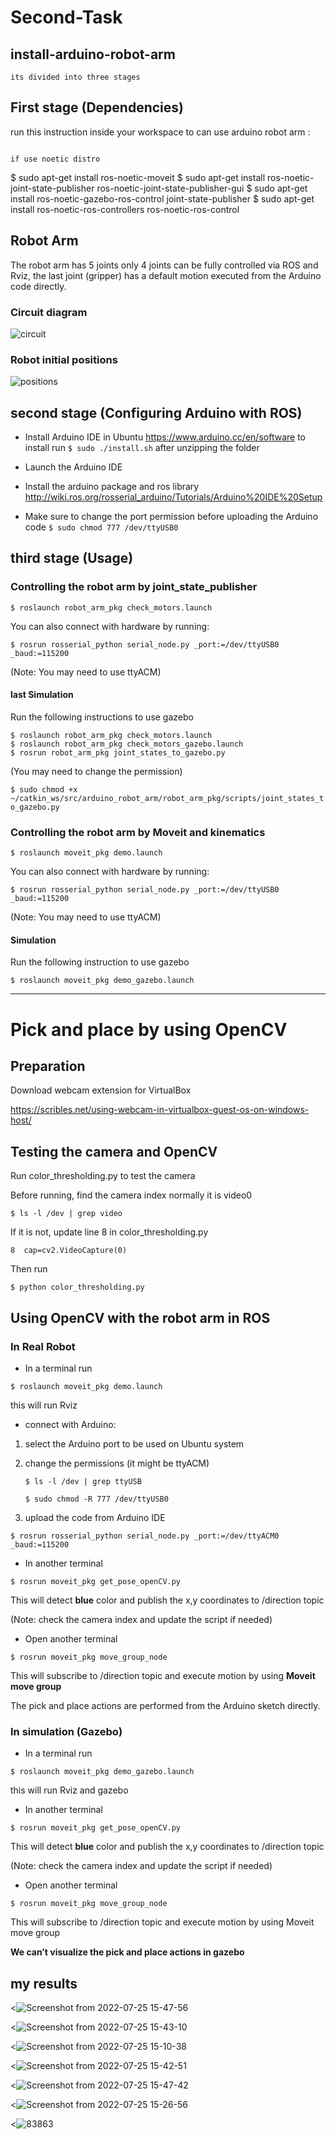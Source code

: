 # Second-Task
## install-arduino-robot-arm
```
its divided into three stages
```
## First stage (Dependencies)
run this instruction inside your workspace to can use arduino robot arm :
```

if use noetic distro

```
$ sudo apt-get install ros-noetic-moveit
$ sudo apt-get install ros-noetic-joint-state-publisher ros-noetic-joint-state-publisher-gui
$ sudo apt-get install ros-noetic-gazebo-ros-control joint-state-publisher
$ sudo apt-get install ros-noetic-ros-controllers ros-noetic-ros-control
## Robot Arm
The robot arm has 5 joints only 4 joints can be fully controlled via ROS and Rviz, the last joint (gripper) has a default motion executed from the Arduino code directly.
### Circuit diagram 
![circuit](https://user-images.githubusercontent.com/60257920/179868514-46e2322f-7ad2-47b9-a31a-869c31199c5f.png)

### Robot initial positions
![positions](https://user-images.githubusercontent.com/60257920/179868537-a7c50140-6dec-432d-8b2c-a8c33a8de71c.png)


## second stage (Configuring Arduino with ROS)
- Install Arduino IDE in Ubuntu
https://www.arduino.cc/en/software
to install run ```$ sudo ./install.sh``` after unzipping the folder

- Launch the Arduino IDE

- Install the arduino package and ros library
http://wiki.ros.org/rosserial_arduino/Tutorials/Arduino%20IDE%20Setup

- Make sure to change the port permission before uploading the Arduino code
```$ sudo chmod 777 /dev/ttyUSB0```

## third stage (Usage)
### Controlling the robot arm by joint_state_publisher
```$ roslaunch robot_arm_pkg check_motors.launch```

You can also connect with hardware by running:

```$ rosrun rosserial_python serial_node.py _port:=/dev/ttyUSB0 _baud:=115200```

(Note: You may need to use ttyACM)

#### last Simulation
Run the following instructions to use gazebo
```
$ roslaunch robot_arm_pkg check_motors.launch
$ roslaunch robot_arm_pkg check_motors_gazebo.launch
$ rosrun robot_arm_pkg joint_states_to_gazebo.py
```
(You may need to change the permission)

```$ sudo chmod +x ~/catkin_ws/src/arduino_robot_arm/robot_arm_pkg/scripts/joint_states_to_gazebo.py```


### Controlling the robot arm by Moveit and kinematics
```$ roslaunch moveit_pkg demo.launch```

You can also connect with hardware by running:

```$ rosrun rosserial_python serial_node.py _port:=/dev/ttyUSB0 _baud:=115200```

(Note: You may need to use ttyACM)

#### Simulation
Run the following instruction to use gazebo

```$ roslaunch moveit_pkg demo_gazebo.launch```

***

# Pick and place by using OpenCV
## Preparation 
Download webcam extension for VirtualBox

https://scribles.net/using-webcam-in-virtualbox-guest-os-on-windows-host/ 

## Testing the camera and OpenCV

Run color_thresholding.py to test the camera 

Before running, find the camera index normally it is video0

```$ ls -l /dev | grep video```

If it is not, update line 8 in color_thresholding.py

```8  cap=cv2.VideoCapture(0)```

Then run 

```$ python color_thresholding.py```

## Using OpenCV with the robot arm in ROS
###	In Real Robot
- In a terminal run

```$ roslaunch moveit_pkg demo.launch```

this will run Rviz 


- connect with Arduino:

1. select the Arduino port to be used on Ubuntu system

2. change the permissions (it might be ttyACM)

	```$ ls -l /dev | grep ttyUSB```
  
	```$ sudo chmod -R 777 /dev/ttyUSB0```
  
3. upload the code from Arduino IDE

```$ rosrun rosserial_python serial_node.py _port:=/dev/ttyACM0 _baud:=115200```

- In another terminal 

```$ rosrun moveit_pkg get_pose_openCV.py```

This will detect **blue** color and publish the x,y coordinates to /direction topic

(Note: check the camera index and update the script if needed)

- Open another terminal 

```$ rosrun moveit_pkg move_group_node```

This will subscribe to /direction topic and execute motion by using **Moveit move group**

The pick and place actions are performed from the Arduino sketch directly. 


### In simulation (Gazebo)
- In a terminal run

```$ roslaunch moveit_pkg demo_gazebo.launch```

this will run Rviz and gazebo

- In another terminal 

```$ rosrun moveit_pkg get_pose_openCV.py```

This will detect **blue** color and publish the x,y coordinates to /direction topic

(Note: check the camera index and update the script if needed)

- Open another terminal
 
```$ rosrun moveit_pkg move_group_node```

This will subscribe to /direction topic and execute motion by using Moveit move group

**We can’t visualize the pick and place actions in gazebo**
 
## my results  
<![Screenshot from 2022-07-25 15-47-56](https://user-images.githubusercontent.com/108955178/180866447-62f5f458-b5a5-4b4b-ba3d-8b65f9bd36f7.png)
>
<![Screenshot from 2022-07-25 15-43-10](https://user-images.githubusercontent.com/108955178/180866667-983bbde7-f404-4666-a365-dcc30d400856.png)
>
<![Screenshot from 2022-07-25 15-10-38](https://user-images.githubusercontent.com/108955178/180866765-f04cefce-d32a-471a-805a-a1b899ff67d5.png)
>
<![Screenshot from 2022-07-25 15-42-51](https://user-images.githubusercontent.com/108955178/180866870-d239ff1a-83be-47e6-9a2e-aa727ceab9e7.png)
>
<![Screenshot from 2022-07-25 15-47-42](https://user-images.githubusercontent.com/108955178/180866959-a9f721f6-8669-458e-881e-3ca8638dbedc.png)
>
<![Screenshot from 2022-07-25 15-26-56](https://user-images.githubusercontent.com/108955178/180867077-e731ecea-b7f2-4adb-a5eb-59d30f0d987a.png)

<![83863](https://user-images.githubusercontent.com/108955178/180867987-0f2e0cca-7103-43cf-97db-30b839a8df4d.jpg)
>


